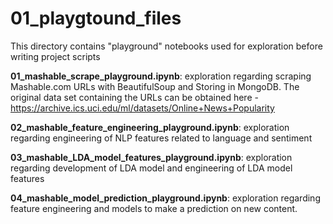 # 01_playgtound_files

This directory contains "playground" notebooks used for exploration before writing project scripts

**01_mashable_scrape_playground.ipynb**: exploration regarding scraping Mashable.com URLs with BeautifulSoup and Storing in MongoDB.  The original data set containing the URLs can be obtained here - https://archive.ics.uci.edu/ml/datasets/Online+News+Popularity

**02_mashable_feature_engineering_playground.ipynb**: exploration regarding engineering of NLP features related to language and sentiment

**03_mashable_LDA_model_features_playground.ipynb**: exploration regarding development of LDA model and engineering of LDA model features

**04_mashable_model_prediction_playground.ipynb**: exploration regarding feature engineering and models to make a prediction on new content.